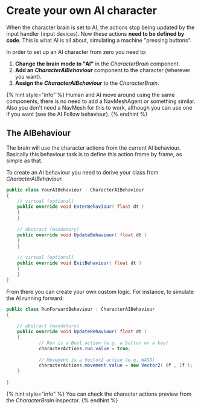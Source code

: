 # Create your own AI character

When the character brain is set to AI, the actions stop being updated by the input handler \(input devices\). Now these actions **need to be defined by code**. This is what AI is all about, simulating a machine "pressing buttons". 

In order to set up an AI character from zero you need to:

1. **Change the brain mode to "AI"** in the _CharacterBrain_ component.
2. **Add an** _**CharacterAIBehaviour**_ component to the character \(wherever you want\).
3. **Assign the** _**CharacterAIBehaviour**_ to the _CharacterBrain_.

{% hint style="info" %}
Human and AI move around using the same components, there is no need to add a NavMeshAgent or something similar. Also you don't need a NavMesh for this to work, although you can use one if you want \(see the AI Follow behaviour\).
{% endhint %}

## The AIBehaviour

The brain will use the character actions from the current AI behaviour. Basically this behaviour task is to define this action frame by frame, as simple as that.

To create an AI behaviour you need to derive your class from _CharacterAIBehaviour._ 

```csharp
public class YourAIBehaviour : CharacterAIBehaviour
{
    // virtual (optional)
    public override void EnterBehaviour( float dt )
    {
    }
    
    // abstract (mandatory)
    public override void UpdateBehaviour( float dt )
    {
    }
    
    // virtual (optional)
    public override void ExitBehaviour( float dt )
    {
    }
}
```

From there you can create your own custom logic. For instance, to simulate the AI running forward:

```csharp
public class RunForwardBehaviour : CharacterAIBehaviour
{
        
    // abstract (mandatory)
    public override void UpdateBehaviour( float dt )
    {
            // Run is a Bool action (e.g. a button or a key)
            characterActions.run.value = true;
            
            // Movement is a Vector2 action (e.g. WASD)
            characterActions.movement.value = new Vector2( 0f , 1f );
    }
    
}
```

{% hint style="info" %}
You can check the character actions preview from the _CharacterBrain_ inspector.
{% endhint %}

